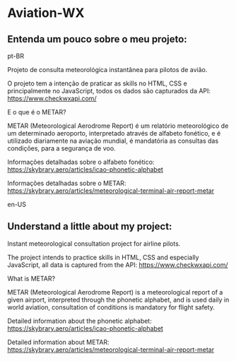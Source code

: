 # Aviation-WX


## Entenda um pouco sobre o meu projeto:

pt-BR

Projeto de consulta meteorológica instantânea para pilotos de avião.

O projeto tem a intenção de praticar as skills no HTML, CSS e principalmente no JavaScript, todos os dados são capturados da API: https://www.checkwxapi.com/

E o que é o METAR? 

METAR (Meteorological Aerodrome Report) é um relatório meteorológico de um determinado aeroporto, interpretado através de alfabeto fonético,
e é utilizado diariamente na aviação mundial, é mandatória as consultas das condições, para a segurança de voo.

Informações detalhadas sobre o alfabeto fonético: https://skybrary.aero/articles/icao-phonetic-alphabet

Informações detalhadas sobre o METAR: https://skybrary.aero/articles/meteorological-terminal-air-report-metar

en-US

## Understand a little about my project:

Instant meteorological consultation project for airline pilots.

The project intends to practice skills in HTML, CSS and especially JavaScript, all data is captured from the API: https://www.checkwxapi.com/

What is METAR?

METAR (Meteorological Aerodrome Report) is a meteorological report of a given airport, interpreted through the phonetic alphabet, and is used daily in world aviation, consultation of conditions is mandatory for flight safety.

Detailed information about the phonetic alphabet: https://skybrary.aero/articles/icao-phonetic-alphabet

Detailed information about METAR: https://skybrary.aero/articles/meteorological-terminal-air-report-metar
